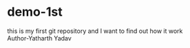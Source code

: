 # demo-1st
this is my first git repository and I want to find out how it work
<br>
Author-Yatharth Yadav
